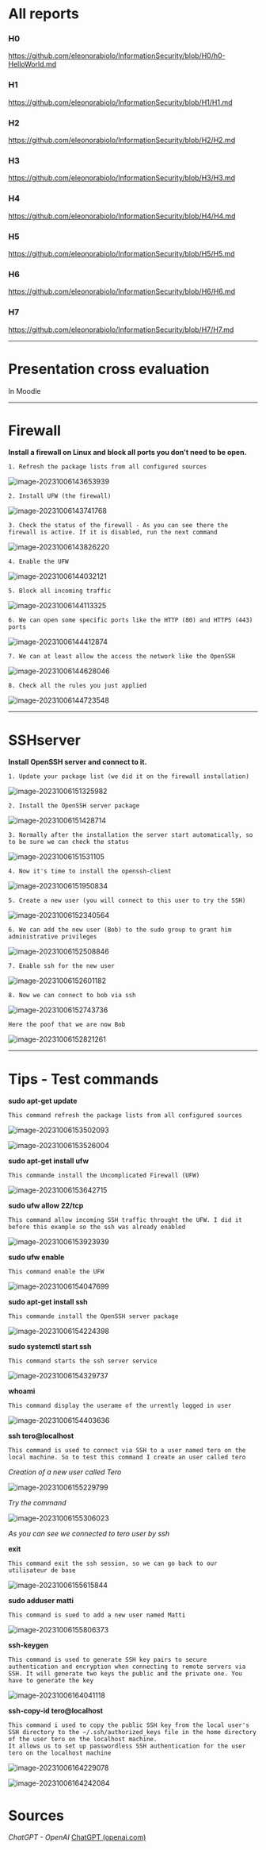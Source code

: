 # All reports

### H0

https://github.com/eleonorabiolo/InformationSecurity/blob/H0/h0-HelloWorld.md

### H1

https://github.com/eleonorabiolo/InformationSecurity/blob/H1/H1.md

### H2

https://github.com/eleonorabiolo/InformationSecurity/blob/H2/H2.md

### H3

https://github.com/eleonorabiolo/InformationSecurity/blob/H3/H3.md

### H4

https://github.com/eleonorabiolo/InformationSecurity/blob/H4/H4.md

### H5

https://github.com/eleonorabiolo/InformationSecurity/blob/H5/H5.md

### H6

https://github.com/eleonorabiolo/InformationSecurity/blob/H6/H6.md

### H7 

https://github.com/eleonorabiolo/InformationSecurity/blob/H7/H7.md

__________





# Presentation cross evaluation

In Moodle

________





# Firewall

**Install a firewall on Linux and block all ports you don't need to be open.**

```
1. Refresh the package lists from all configured sources
```

![image-20231006143653939](C:\Users\eleon\AppData\Roaming\Typora\typora-user-images\image-20231006143653939.png)

```
2. Install UFW (the firewall)
```

![image-20231006143741768](C:\Users\eleon\AppData\Roaming\Typora\typora-user-images\image-20231006143741768.png)

```
3. Check the status of the firewall - As you can see there the firewall is active. If it is disabled, run the next command
```

![image-20231006143826220](C:\Users\eleon\AppData\Roaming\Typora\typora-user-images\image-20231006143826220.png)

```
4. Enable the UFW
```

![image-20231006144032121](C:\Users\eleon\AppData\Roaming\Typora\typora-user-images\image-20231006144032121.png)

```
5. Block all incoming traffic
```

![image-20231006144113325](C:\Users\eleon\AppData\Roaming\Typora\typora-user-images\image-20231006144113325.png)

```
6. We can open some specific ports like the HTTP (80) and HTTPS (443) ports
```

![image-20231006144412874](C:\Users\eleon\AppData\Roaming\Typora\typora-user-images\image-20231006144412874.png)

```
7. We can at least allow the access the network like the OpenSSH
```

![image-20231006144628046](C:\Users\eleon\AppData\Roaming\Typora\typora-user-images\image-20231006144628046.png)

```
8. Check all the rules you just applied
```

![image-20231006144723548](C:\Users\eleon\AppData\Roaming\Typora\typora-user-images\image-20231006144723548.png)

______





# SSHserver

**Install OpenSSH server and connect to it.**

```
1. Update your package list (we did it on the firewall installation)
```

![image-20231006151325982](C:\Users\eleon\AppData\Roaming\Typora\typora-user-images\image-20231006151325982.png)

```
2. Install the OpenSSH server package
```

![image-20231006151428714](C:\Users\eleon\AppData\Roaming\Typora\typora-user-images\image-20231006151428714.png)

```
3. Normally after the installation the server start automatically, so to be sure we can check the status
```

![image-20231006151531105](C:\Users\eleon\AppData\Roaming\Typora\typora-user-images\image-20231006151531105.png)

```
4. Now it's time to install the openssh-client
```

![image-20231006151950834](C:\Users\eleon\AppData\Roaming\Typora\typora-user-images\image-20231006151950834.png)

```
5. Create a new user (you will connect to this user to try the SSH)
```

![image-20231006152340564](C:\Users\eleon\AppData\Roaming\Typora\typora-user-images\image-20231006152340564.png)

```
6. We can add the new user (Bob) to the sudo group to grant him administrative privileges
```

![image-20231006152508846](C:\Users\eleon\AppData\Roaming\Typora\typora-user-images\image-20231006152508846.png)

```
7. Enable ssh for the new user
```

![image-20231006152601182](C:\Users\eleon\AppData\Roaming\Typora\typora-user-images\image-20231006152601182.png)

```
8. Now we can connect to bob via ssh
```

![image-20231006152743736](C:\Users\eleon\AppData\Roaming\Typora\typora-user-images\image-20231006152743736.png)

```
Here the poof that we are now Bob
```

![image-20231006152821261](C:\Users\eleon\AppData\Roaming\Typora\typora-user-images\image-20231006152821261.png)

___________





# Tips - Test commands

**sudo apt-get update**

```
This command refresh the package lists from all configured sources
```

![image-20231006153502093](C:\Users\eleon\AppData\Roaming\Typora\typora-user-images\image-20231006153502093.png)

![image-20231006153526004](C:\Users\eleon\AppData\Roaming\Typora\typora-user-images\image-20231006153526004.png)

**sudo apt-get install ufw**

```
This commande install the Uncomplicated Firewall (UFW)
```

![image-20231006153642715](C:\Users\eleon\AppData\Roaming\Typora\typora-user-images\image-20231006153642715.png)

**sudo ufw allow 22/tcp**

```
This command allow incoming SSH traffic throught the UFW. I did it before this example so the ssh was already enabled
```

![image-20231006153923939](C:\Users\eleon\AppData\Roaming\Typora\typora-user-images\image-20231006153923939.png)

**sudo ufw enable**

```
This command enable the UFW
```

![image-20231006154047699](C:\Users\eleon\AppData\Roaming\Typora\typora-user-images\image-20231006154047699.png)

**sudo apt-get install ssh**

```
This commande install the OpenSSH server package 
```

![image-20231006154224398](C:\Users\eleon\AppData\Roaming\Typora\typora-user-images\image-20231006154224398.png)

**sudo systemctl start ssh**

```
This command starts the ssh server service
```

![image-20231006154329737](C:\Users\eleon\AppData\Roaming\Typora\typora-user-images\image-20231006154329737.png)

**whoami**

```
This command display the userame of the urrently logged in user 
```

![image-20231006154403636](C:\Users\eleon\AppData\Roaming\Typora\typora-user-images\image-20231006154403636.png)

**ssh tero@localhost**

```
This command is used to connect via SSH to a user named tero on the local machine. So to test this command I create an user called tero
```

*Creation of a new user called Tero*

![image-20231006155229799](C:\Users\eleon\AppData\Roaming\Typora\typora-user-images\image-20231006155229799.png)

*Try the command*

![image-20231006155306023](C:\Users\eleon\AppData\Roaming\Typora\typora-user-images\image-20231006155306023.png)

*As you can see we connected to tero user by ssh*

**exit**

```
This command exit the ssh session, so we can go back to our utilisateur de base
```

![image-20231006155615844](C:\Users\eleon\AppData\Roaming\Typora\typora-user-images\image-20231006155615844.png)

**sudo adduser matti**

```
This command is sued to add a new user named Matti 
```

![image-20231006155806373](C:\Users\eleon\AppData\Roaming\Typora\typora-user-images\image-20231006155806373.png)

**ssh-keygen**

```
This command is used to generate SSH key pairs to secure authentication and encryption when connecting to remote servers via SSH. It will generate two keys the public and the private one. You have to generate the key 
```

![image-20231006164041118](C:\Users\eleon\AppData\Roaming\Typora\typora-user-images\image-20231006164041118.png)

**ssh-copy-id tero@localhost**

```
This command i used to copy the public SSH key from the local user's SSH directory to the ~/.ssh/authorized_keys file in the home directory of the user tero on the localhost machine.
It allows us to set up passwordless SSH authentication for the user tero on the localhost machine
```

![image-20231006164229078](C:\Users\eleon\AppData\Roaming\Typora\typora-user-images\image-20231006164229078.png)

![image-20231006164242084](C:\Users\eleon\AppData\Roaming\Typora\typora-user-images\image-20231006164242084.png)

# Sources

*ChatGPT - OpenAI* [ChatGPT (openai.com)](https://chat.openai.com/?model=text-davinci-002-render-sha)
